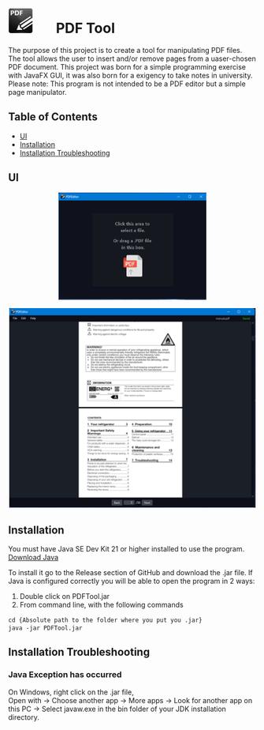 # <img src="src/main/resources/images/icon.png" alt="icon" width="50" height="50" style="margin-right: 40px;"> PDF Tool

The purpose of this project is to create a tool for manipulating PDF files. The tool allows the user to insert and/or remove pages from a uaser-chosen PDF document.
This project was born for a simple programming exercise with JavaFX GUI, it was also born for a exigency to take notes in university.
Please note: This program is not intended to be a PDF editor but a simple page manipulator.

## Table of Contents
- [UI](#ui)
- [Installation](#installation)
- [Installation Troubleshooting](#installation-troubleshooting)

## UI 
<p align="center">
  <img src="src/main/resources/images/readme/screenshot_selector.png" alt="alt text" width="300"/>
</p>

<p align="center">
  <img src="src/main/resources/images/readme/screenshot_navigation.png" alt="alt text" width="500"/>
</p>

## Installation
You must have Java SE Dev Kit 21 or higher installed to use the program. [Download Java](https://www.oracle.com/it/java/technologies/downloads/#jdk22-windows)

To install it go to the Release section of GitHub and download the .jar file.
If Java is configured correctly you will be able to open the program in 2 ways:
1) Double click on PDFTool.jar
2) From command line, with the following commands
```
cd {Absolute path to the folder where you put you .jar}
java -jar PDFTool.jar
```

## Installation Troubleshooting
### Java Exception has occurred
On Windows, right click on the .jar file,<br>
Open with -> Choose another app -> More apps -> Look for another app on this PC -> Select javaw.exe in the bin folder of your JDK installation directory.

